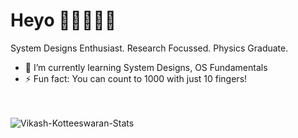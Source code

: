 # Heyo 👋👋👋👋👋

<!--
**vikash-kotteeswaran/vikash-kotteeswaran** is a ✨ _special_ ✨ repository because its `README.md` (this file) appears on your GitHub profile.

Here are some ideas to get you started:

- 🔭 I’m currently working on ...
- 🌱 I’m currently learning System Designs, OS Fundamentals
- 👯 I’m looking to collaborate on 
- 🤔 I’m looking for help with ...
- 💬 Ask me about ...
- 📫 How to reach me: @VikashKottees
- ⚡ Fun fact: ...
-->

System Designs Enthusiast. Research Focussed. Physics Graduate.

- 🌱 I’m currently learning System Designs, OS Fundamentals
- ⚡ Fun fact: You can count to 1000 with just 10 fingers!

<br><br>
![Vikash-Kotteeswaran-Stats](https://github-readme-stats.vercel.app/api?username=vikash-kotteeswaran&show_icons=true&count_private=true&theme=react)
